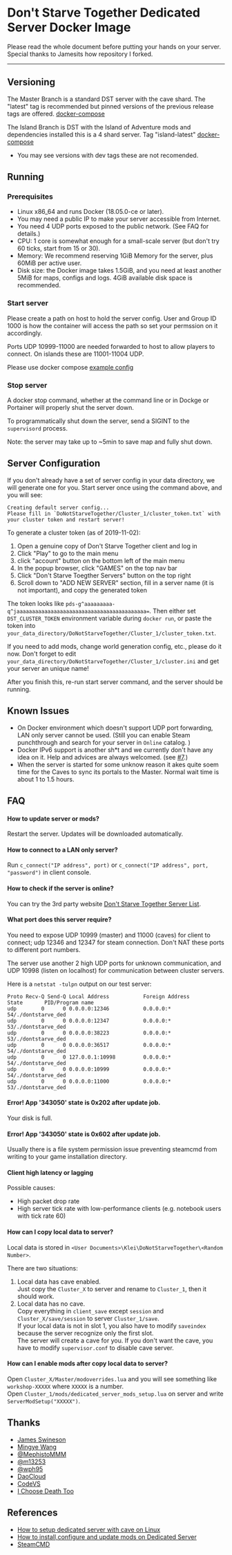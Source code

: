 # Don't Starve Together Dedicated Server Docker Image

Please read the whole document before putting your hands on your server. 
Special thanks to Jamesits how repository I forked.

----------

## Versioning

The Master Branch is a standard DST server with the cave shard.  The "latest" tag is recommended but pinned versions of the previous release tags are offered.
[docker-compose](https://github.com/tws101/docker-dst-server/blob/master/docker-compose.yml)

The Island Branch is DST with the Island of Adventure mods and dependencies installed this is a 4 shard server.  Tag "island-latest"
[docker-compose](https://github.com/tws101/docker-dst-server/blob/develop-island/docker-compose.yml)


* You may see versions with dev tags these are not recomended.

## Running

### Prerequisites

 * Linux x86_64 and runs Docker (18.05.0-ce or later).
 * You may need a public IP to make your server accessible from Internet. 
 * You need 4 UDP ports exposed to the public network. (See FAQ for details.)
 * CPU: 1 core is somewhat enough for a small-scale server (but don't try 60 ticks, start from 15 or 30).
 * Memory: We recommend reserving 1GiB Memory for the server, plus 60MiB per active user.
 * Disk size: the Docker image takes 1.5GiB, and you need at least another 5MiB for maps, configs and logs. 4GiB available disk space is recommended.

### Start server

Please create a path on host to hold the server config.  User and Group ID 1000 is how the container will access the path so set your permssion on it accordingly.

Ports UDP 10999-11000 are needed forwarded to host to allow players to connect.  On islands these are 11001-11004 UDP.

Please use docker compose
[example config](https://github.com/tws101/docker-dst-server/blob/master/docker-compose.yml)

### Stop server

A docker stop command, whether at the command line or in Dockge or Portainer will properly shut the server down.

To programmatically shut down the server, send a SIGINT to the `supervisord` process. 

Note: the server may take up to ~5min to save map and fully shut down.
 
## Server Configuration

If you don't already have a set of server config in your data directory, we will generate one for you. Start server once using the command above, and you will see:
```
Creating default server config...
Please fill in `DoNotStarveTogether/Cluster_1/cluster_token.txt` with your cluster token and restart server!
```

To generate a cluster token (as of 2019-11-02):

1. Open a genuine copy of Don't Starve Together client and log in
2. Click "Play" to go to the main menu
3. click "account" button on the bottom left of the main menu
4. In the popup browser, click "GAMES" on the top nav bar
5. Click "Don't Starve Toegther Servers" button on the top right
6. Scroll down to "ADD NEW SERVER" section, fill in a server name (it is not important), and copy the generated token

The token looks like `pds-g^aaaaaaaaa-q^jaaaaaaaaaaaaaaaaaaaaaaaaaaaaaaaaaaaaaaaaaa=`. Then either set `DST_CLUSTER_TOKEN` environment variable during `docker run`, or paste the token into `your_data_directory/DoNotStarveTogether/Cluster_1/cluster_token.txt`.

If you need to add mods, change world generation config, etc., please do it now. Don't forget to edit `your_data_directory/DoNotStarveTogether/Cluster_1/cluster.ini` and get your server an unique name!

After you finish this, re-run start server command, and the server should be running.

## Known Issues

 * On Docker environment which doesn't support UDP port forwarding, LAN only server cannot be used. (Still you can enable Steam punchthrough and search for your server in `Online` catalog. )
 * Docker IPv6 support is another sh\*t and we currently don't have any idea on it. Help and advices are always welcomed. (see [#7](https://github.com/Jamesits/docker-dst-server/issues/7).)
 * When the server is started for some unknow reason it akes quite soem time for the Caves to sync its portals to the Master.  Normal wait time is about 1 to 1.5 hours.

## FAQ

#### How to update server or mods?

Restart the server. Updates will be downloaded automatically.

#### How to connect to a LAN only server?

Run `c_connect("IP address", port)` or `c_connect("IP address", port, "password")` in client console.

#### How to check if the server is online?

You can try the 3rd party website [Don't Starve Together Server List](https://dstserverlist.appspot.com).

#### What port does this server require?

You need to expose UDP 10999 (master) and 11000 (caves) for client to connect; udp 12346 and 12347 for steam connection. Don't NAT these ports to different port numbers.

The server use another 2 high UDP ports for unknown communication, and UDP 10998 (listen on localhost) for communication between cluster servers.

Here is a `netstat -tulpn` output on our test server:
```
Proto Recv-Q Send-Q Local Address           Foreign Address         State       PID/Program name    
udp        0      0 0.0.0.0:12346           0.0.0.0:*                           54/./dontstarve_ded 
udp        0      0 0.0.0.0:12347           0.0.0.0:*                           53/./dontstarve_ded 
udp        0      0 0.0.0.0:38223           0.0.0.0:*                           53/./dontstarve_ded 
udp        0      0 0.0.0.0:36517           0.0.0.0:*                           54/./dontstarve_ded 
udp        0      0 127.0.0.1:10998         0.0.0.0:*                           54/./dontstarve_ded 
udp        0      0 0.0.0.0:10999           0.0.0.0:*                           54/./dontstarve_ded 
udp        0      0 0.0.0.0:11000           0.0.0.0:*                           53/./dontstarve_ded 
```

#### Error! App '343050' state is 0x202 after update job.

Your disk is full.

#### Error! App '343050' state is 0x602 after update job.

Usually there is a file system permission issue preventing steamcmd from writing to your game installation directory.

#### Client high latency or lagging

Possible causes:

* High packet drop rate
* High server tick rate with low-performance clients (e.g. notebook users with tick rate 60) 

#### How can I copy local data to server?

Local data is stored in `<User Documents>\Klei\DoNotStarveTogether\<Random Number>`.

There are two situations:
1. Local data has cave enabled.\
Just copy the `Cluster_X` to server and rename to `Cluster_1`, then it should work.
2. Local data has no cave.\
Copy everything in `client_save` except `session` and `Cluster_X/save/session` to server `Cluster_1/save`.\
If your local data is not in slot 1, you also have to modify `saveindex` because the server recognize only the first slot.\
The server will create a cave for you. If you don't want the cave, you have to modify `supervisor.conf` to disable cave server.

#### How can I enable mods after copy local data to server?

Open `Cluster_X/Master/modoverrides.lua` and you will see something like `workshop-XXXXX` where `XXXXX` is a number.\
Open `Cluster_1/mods/dedicated_server_mods_setup.lua` on server and write `ServerModSetup("XXXXX")`.
 
## Thanks

 * [James Swineson](https://swineson.me)
 * [Mingye Wang](https://github.com/Arthur2e5)
 * [@MephistoMMM](https://github.com/MephistoMMM)
 * [@m13253](https://github.com/m13253)
 * [@wph95](https://github.com/wph95)
 * [DaoCloud](https://daocloud.io)
 * [CodeVS](http://codevs.cn/)
 * [I Choose Death Too](https://steamcommunity.com/id/ichoosedeathtoo/)

## References

 * [How to setup dedicated server with cave on Linux](https://steamcommunity.com/sharedfiles/filedetails/?id=590565473)
 * [How to install,configure and update mods on Dedicated Server](https://steamcommunity.com/sharedfiles/filedetails/?id=591543858)
 * [SteamCMD](https://developer.valvesoftware.com/wiki/SteamCMD)
